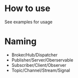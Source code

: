 # How to use
See examples for usage

# Naming
* Broker/Hub/Dispatcher
* Publisher/Server/Oberservable
* Subscriber/Client/Observer
* Topic/Channel/Stream/Signal
